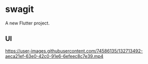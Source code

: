 # swagit

A new Flutter project.

## UI



https://user-images.githubusercontent.com/74586135/132713492-aeca21ef-63e0-42c0-91e6-6efeec8c7e39.mp4


